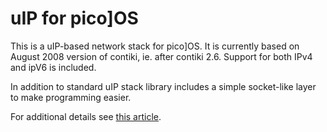 uIP for pico]OS 
===============

This is a uIP-based network stack for pico]OS. 
It is currently based on August 2008 version of contiki,
ie. after contiki 2.6. Support for both IPv4 and ipV6 is included.

In addition to standard uIP stack library includes a simple
socket-like layer to make programming easier.

For additional details see [this article](http://stonepile.fi/uip-based-network-layer-for-picoos/).
